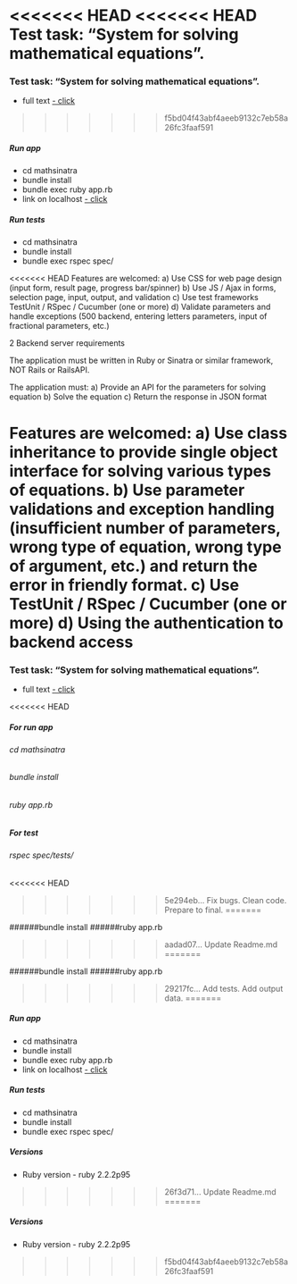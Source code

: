 <<<<<<< HEAD
<<<<<<< HEAD
Test task: “System for solving mathematical equations”.
=======
### Test task: “System for solving mathematical equations”.
* full text <a href = "https://gist.github.com/Evshved/15a1e9b0eb30b9f03053e2e9c9525e35" > - click </a>
>>>>>>> f5bd04f43abf4aeeb9132c7eb58a26fc3faaf591


##### Run app
* cd mathsinatra
* bundle install
* bundle exec ruby app.rb
* link on localhost <a href = "http://localhost:4567/" > - click </a>

##### Run tests
* cd mathsinatra
* bundle install
* bundle exec rspec spec/

<<<<<<< HEAD
Features are welcomed:
  a) Use CSS for web page design (input form, result page, progress bar/spinner)
  b) Use JS / Ajax in forms, selection page, input, output, and validation
  c) Use test frameworks TestUnit / RSpec / Cucumber (one or more)
  d) Validate parameters and handle exceptions (500 backend, entering letters parameters, input of fractional parameters, etc.)


  2 Backend server requirements

The application must be written in Ruby or Sinatra or similar framework, NOT Rails or RailsAPI.

The application must:
  a) Provide an API for the parameters for solving equation
  b) Solve the equation
  c) Return the response in JSON format

Features are welcomed:
  a) Use class inheritance to provide single object interface for solving various types of equations.
  b) Use parameter validations and exception handling (insufficient number of parameters, wrong type of equation, wrong type of argument, etc.) and return the error in friendly format.
  c) Use TestUnit / RSpec / Cucumber (one or more)
  d) Using the authentication to backend access
=======
### Test task: “System for solving mathematical equations”.
* full text <a href = "https://gist.github.com/Evshved/15a1e9b0eb30b9f03053e2e9c9525e35" > - click </a>

<<<<<<< HEAD
##### For run app
###### cd mathsinatra
###### bundle install
###### ruby app.rb
##### For test
###### rspec spec/tests/
<<<<<<< HEAD
>>>>>>> 5e294eb... Fix bugs. Clean code. Prepare to final.
=======

######bundle install
######ruby app.rb
>>>>>>> aadad07... Update Readme.md
=======


######bundle install
######ruby app.rb

>>>>>>> 29217fc... Add tests. Add output data.
=======

##### Run app
* cd mathsinatra
* bundle install
* bundle exec ruby app.rb
* link on localhost <a href = "http://localhost:4567/" > - click </a>

##### Run tests
* cd mathsinatra
* bundle install
* bundle exec rspec spec/

##### Versions
* Ruby version - ruby 2.2.2p95
>>>>>>> 26f3d71... Update Readme.md
=======
##### Versions
* Ruby version - ruby 2.2.2p95
>>>>>>> f5bd04f43abf4aeeb9132c7eb58a26fc3faaf591
